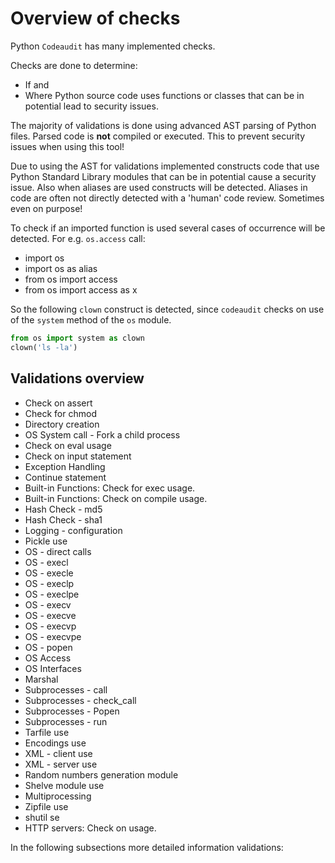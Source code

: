 # Overview of checks

Python `Codeaudit` has many implemented checks.

Checks are done to determine:
* If and
* Where
Python source code uses functions or classes that can be in potential lead to security issues.

The majority of validations is done using advanced AST parsing of Python files. Parsed code is **not** compiled or executed. This to prevent security issues when using this tool!

Due to using the AST for validations implemented constructs code that use Python Standard Library modules that can be in potential cause a security issue. Also when aliases are used constructs will be detected. Aliases in code are often not directly detected with a 'human' code review. Sometimes even on purpose!

To check if an imported function is used several cases of occurrence  will be detected. For e.g. `os.access`  call:
* import os
* import os as alias	
* from os import access	
* from os import access as x

So the following `clown` construct is detected, since `codeaudit` checks on use of the `system` method of the `os` module.
```python
from os import system as clown
clown('ls -la')
```

## Validations overview

* Check on assert
* Check for chmod
* Directory creation
* OS System call - Fork a child process
* Check on eval usage
* Check on input statement
* Exception Handling
* Continue statement
* Built-in Functions: Check for exec usage.
* Built-in Functions: Check on compile usage.
* Hash Check - md5
* Hash Check - sha1
* Logging - configuration
* Pickle use
* OS - direct calls
* OS - execl
* OS - execle
* OS - execlp
* OS - execlpe
* OS - execv
* OS - execve
* OS - execvp
* OS - execvpe
* OS - popen
* OS Access
* OS Interfaces
* Marshal
* Subprocesses - call
* Subprocesses - check_call
* Subprocesses - Popen
* Subprocesses - run
* Tarfile use
* Encodings use
* XML - client use
* XML - server use
* Random numbers generation module
* Shelve module use
* Multiprocessing
* Zipfile use
* shutil se
* HTTP servers: Check on usage.

In the following subsections more detailed information validations:
```{tableofcontents}
```

